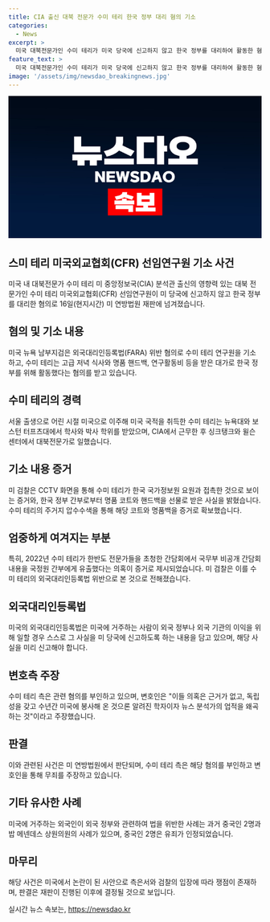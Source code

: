 ```yaml
---
title: CIA 출신 대북 전문가 수미 테리 한국 정부 대리 혐의 기소
categories:
  - News
excerpt: >
  미국 대북전문가인 수미 테리가 미국 당국에 신고하지 않고 한국 정부를 대리하여 활동한 혐의로 미 연방법원 재판에 넘겨졌다. 외국대리인등록법 위반 혐의로 기소된 수미 테리는 한국 정부를 대변하는 글을 기고하고, 한국 국가정보원 요원들과 접촉한 것으로 밝혀졌다. 미 검찰은 명품 선물을 받은 사실과 회의 메모 등을 통해 외국대리인등록법 위반 혐의를 추궁 중이다. 수미 테리 측은 이에 대해 부인하고 있다. (글자 수: 270)
feature_text: >
  미국 대북전문가인 수미 테리가 미국 당국에 신고하지 않고 한국 정부를 대리하여 활동한 혐의로 미 연방법원 재판에 넘겨졌다. 외국대리인등록법 위반 혐의로 기소된 수미 테리는 한국 정부를 대변하는 글을 기고하고, 한국 국가정보원 요원들과 접촉한 것으로 밝혀졌다. 미 검찰은 명품 선물을 받은 사실과 회의 메모 등을 통해 외국대리인등록법 위반 혐의를 추궁 중이다. 수미 테리 측은 이에 대해 부인하고 있다. (글자 수: 270)
image: '/assets/img/newsdao_breakingnews.jpg'
---
```


<p><img src="/assets/img/newsdao_breakingnews.jpg" alt="ontimetimes 속보" /></p>

<h2 data-ke-size="size26">스미 테리 미국외교협회(CFR) 선임연구원 기소 사건</h2>

<p data-ke-size="size16">미국 내 대북전문가 수미 테리 미 중앙정보국(CIA) 분석관 출신의 영향력 있는 대북 전문가인 수미 테리 미국외교협회(CFR) 선임연구원이 미 당국에 신고하지 않고 한국 정부를 대리한 혐의로 16일(현지시간) 미 연방법원 재판에 넘겨졌습니다.</p>

<h2 data-ke-size="size26">혐의 및 기소 내용</h2>

<p data-ke-size="size16">미국 뉴욕 남부지검은 외국대리인등록법(FARA) 위반 혐의로 수미 테리 연구원을 기소하고, 수미 테리는 고급 저녁 식사와 명품 핸드백, 연구활동비 등을 받은 대가로 한국 정부를 위해 활동했다는 혐의를 받고 있습니다.</p>

<h2 data-ke-size="size26">수미 테리의 경력</h2>

<p data-ke-size="size16">서울 출생으로 어린 시절 미국으로 이주해 미국 국적을 취득한 수미 테리는 뉴욕대와 보스턴 터프츠대에서 학사와 박사 학위를 받았으며, CIA에서 근무한 후 싱크탱크와 윌슨센터에서 대북전문가로 일했습니다.</p>

<h2 data-ke-size="size26">기소 내용 증거</h2>

<p data-ke-size="size16">미 검찰은 CCTV 화면을 통해 수미 테리가 한국 국가정보원 요원과 접촉한 것으로 보이는 증거와, 한국 정부 간부로부터 명품 코트와 핸드백을 선물로 받은 사실을 밝혔습니다. 수미 테리의 주거지 압수수색을 통해 해당 코트와 명품백을 증거로 확보했습니다.</p>

<h2 data-ke-size="size26">엄중하게 여겨지는 부분</h2>

<p data-ke-size="size16">특히, 2022년 수미 테리가 한반도 전문가들을 초청한 간담회에서 국무부 비공개 간담회 내용을 국정원 간부에게 유출했다는 의혹이 증거로 제시되었습니다. 미 검찰은 이를 수미 테리의 외국대리인등록법 위반으로 본 것으로 전해졌습니다.</p>

<h2 data-ke-size="size26">외국대리인등록법</h2>

<p data-ke-size="size16">미국의 외국대리인등록법은 미국에 거주하는 사람이 외국 정부나 외국 기관의 이익을 위해 일할 경우 스스로 그 사실을 미 당국에 신고하도록 하는 내용을 담고 있으며, 해당 사실을 미리 신고해야 합니다.</p>

<h2 data-ke-size="size26">변호측 주장</h2>

<p data-ke-size="size16">수미 테리 측은 관련 혐의를 부인하고 있으며, 변호인은 "이들 의혹은 근거가 없고, 독립성을 갖고 수년간 미국에 봉사해 온 것으론 알려진 학자이자 뉴스 분석가의 업적을 왜곡하는 것"이라고 주장했습니다.</p>

<h2 data-ke-size="size26">판결</h2>

<p data-ke-size="size16">이와 관련된 사건은 미 연방법원에서 판단되며, 수미 테리 측은 해당 혐의를 부인하고 변호인을 통해 무죄를 주장하고 있습니다.</p>

<h2 data-ke-size="size26">기타 유사한 사례</h2>

<p data-ke-size="size16">미국에 거주하는 외국인이 외국 정부와 관련하여 법을 위반한 사례는 과거 중국인 2명과 밥 메넨데스 상원의원의 사례가 있으며, 중국인 2명은 유죄가 인정되었습니다.</p>

<h2 data-ke-size="size26">마무리</h2>

<p data-ke-size="size16">해당 사건은 미국에서 논란이 된 사안으로 측은서와 검찰의 입장에 따라 쟁점이 존재하며, 판결은 재판이 진행된 이후에 결정될 것으로 보입니다.</p>
실시간 뉴스 속보는, <a href="https://newsdao.kr" rel="dofollow">https://newsdao.kr</a>


